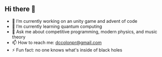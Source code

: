 ## Hi there 👋

<!--
**dAninAd1248/dAninAd1248** is a ✨ _special_ ✨ repository because its `README.md` (this file) appears on your GitHub profile.

Here are some ideas to get you started:

- 🔭 I’m currently working on ...
- 🌱 I’m currently learning ...
- 👯 I’m looking to collaborate on ...
- 🤔 I’m looking for help with ...
- 💬 Ask me about ...
- 📫 How to reach me: ...
- 😄 Pronouns: ...
- ⚡ Fun fact: ...
-->

- 🔭 I’m currently working on an unity game and advent of code
- 🌱 I’m currently learning quantum computing
- 💬 Ask me about competitive programming, modern physics, and music theory
- 📫 How to reach me: dccolonpr@gmail.com
- ⚡ Fun fact: no one knows what's inside of black holes
